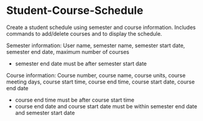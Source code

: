 # Student-Course-Schedule

Create a student schedule using semester and course information. Includes commands to add/delete courses and to display the schedule.

Semester information: User name, semester name, semester start date, semester end date, maximum number of courses
- semester end date must be after semester start date

Course information: Course number, course name, course units, course meeting days, course start time, course end time, course start date, course end date
- course end time must be after course start time
- course end date and course start date must be within semester end date and semester start date
